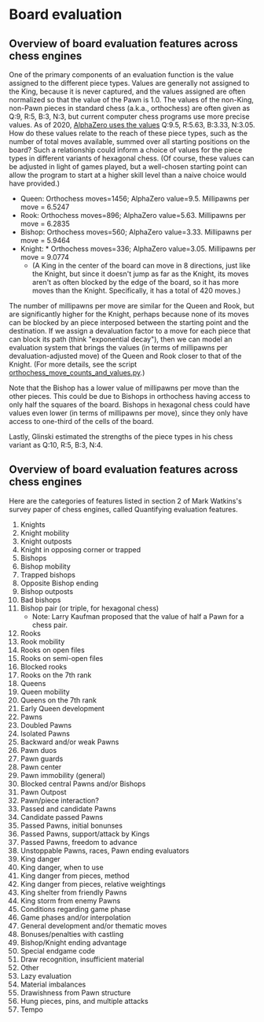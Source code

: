 # Board evaluation

## Overview of board evaluation features across chess engines

One of the primary components of an evaluation function is the value assigned to the different piece types.
Values are generally not assigned to the King, because it is never captured, and the values assigned
are often normalized so that the value of the Pawn is 1.0.
The values of the non-King, non-Pawn pieces in standard chess (a.k.a., orthochess)
are often given as Q:9, R:5, B:3, N:3, but current computer chess programs use more precise values.
As of 2020, [AlphaZero uses the values](https://arxiv.org/pdf/2009.04374.pdf)
Q:9.5, R:5.63, B:3.33, N:3.05. How do these values relate to the reach of these piece types,
such as the number of total moves available, summed over all starting positions on the board?
Such a relationship could inform a choice of values for the piece types in different variants
of hexagonal chess. (Of course, these values can be adjusted in light of games played, but
a well-chosen starting point can allow the program to start at a higher skill level than a naive
choice would have provided.)

  * Queen: Orthochess moves=1456; AlphaZero value=9.5. Millipawns per move = 6.5247
  * Rook: Orthochess moves=896; AlphaZero value=5.63. Millipawns per move = 6.2835
  * Bishop: Orthochess moves=560; AlphaZero value=3.33. Millipawns per move = 5.9464
  * Knight: * Orthochess moves=336; AlphaZero value=3.05. Millipawns per move = 9.0774
    * (A King in the center of the board can move in 8 directions, just like the Knight,
      but since it doesn't jump as far as the Knight, its moves aren't as often blocked
      by the edge of the board, so it has more moves than the Knight.
      Specifically, it has a total of 420 moves.)

The number of millipawns per move are similar for the Queen and Rook, but are significantly higher
for the Knight, perhaps because none of its moves can be blocked by an piece interposed between
the starting point and the destination. If we assign a devaluation factor to a move for each piece
that can block its path (think "exponential decay"), then we can model an evaluation system
that brings the values (in terms of millipawns per devaluation-adjusted move) of the Queen and Rook
closer to that of the Knight. (For more details, see the script
[orthochess_move_counts_and_values.py](../../scratch/orthochess_move_counts_and_values.py).)

Note that the Bishop has a lower value of millipawns per move than the other pieces. This could be
due to Bishops in orthochess having access to only half the squares of the board. Bishops in hexagonal
chess could have values even lower (in terms of millipawns per move), since they only have access to
one-third of the cells of the board.

Lastly, Glinski estimated the strengths of the piece types in his chess variant as
Q:10, R:5, B:3, N:4.

## Overview of board evaluation features across chess engines

Here are the categories of features listed in section 2 of Mark Watkins's survey paper of chess engines, called Quantifying evaluation features.
1. Knights
  1. Knight mobility
  2. Knight outposts
  3. Knight in opposing corner or trapped
2. Bishops
  1. Bishop mobility
  2. Trapped bishops
  3. Opposite Bishop ending
  4. Bishop outposts
  5. Bad bishops
  6. Bishop pair (or triple, for hexagonal chess)
     * Note: Larry Kaufman proposed that the value of half a Pawn for a chess pair.
3. Rooks
  1. Rook mobility
  2. Rooks on open files
  3. Rooks on semi-open files
  4. Blocked rooks
  5. Rooks on the 7th rank
4. Queens
  1. Queen mobility
  2. Queens on the 7th rank
  3. Early Queen development
5. Pawns
  1. Doubled Pawns
  2. Isolated Pawns
  3. Backward and/or weak Pawns
  4. Pawn duos
  5. Pawn guards
  6. Pawn center
  7. Pawn immobility (general)
  8. Blocked central Pawns and/or Bishops
  9. Pawn Outpost
  10. Pawn/piece interaction?
6. Passed and candidate Pawns
  1. Candidate passed Pawns
  2. Passed Pawns, initial bonunses
  3. Passed Pawns, support/attack by Kings
  4. Passed Pawns, freedom to advance
  5. Unstoppable Pawns, races, Pawn ending evaluators
7. King danger
  1. King danger, when to use
  2. King danger from pieces, method
  3. King danger from pieces, relative weightings
  4. King shelter from friendly Pawns
  5. King storm from enemy Pawns
8. Conditions regarding game phase
  1. Game phases and/or interpolation
  2. General development and/or thematic moves
  3. Bonuses/penalties with castling
  4. Bishop/Knight ending advantage
  5. Special endgame code
  6. Draw recognition, insufficient material
9. Other
  1. Lazy evaluation
  2. Material imbalances
  3. Drawishness from Pawn structure
  4. Hung pieces, pins, and multiple attacks
  5. Tempo
